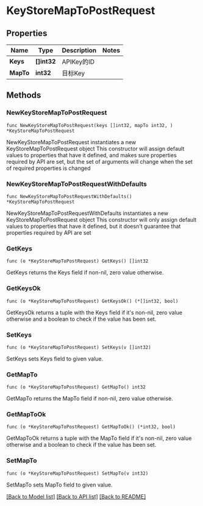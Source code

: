 # KeyStoreMapToPostRequest

## Properties

Name | Type | Description | Notes
------------ | ------------- | ------------- | -------------
**Keys** | **[]int32** | APIKey的ID | 
**MapTo** | **int32** | 目标Key | 

## Methods

### NewKeyStoreMapToPostRequest

`func NewKeyStoreMapToPostRequest(keys []int32, mapTo int32, ) *KeyStoreMapToPostRequest`

NewKeyStoreMapToPostRequest instantiates a new KeyStoreMapToPostRequest object
This constructor will assign default values to properties that have it defined,
and makes sure properties required by API are set, but the set of arguments
will change when the set of required properties is changed

### NewKeyStoreMapToPostRequestWithDefaults

`func NewKeyStoreMapToPostRequestWithDefaults() *KeyStoreMapToPostRequest`

NewKeyStoreMapToPostRequestWithDefaults instantiates a new KeyStoreMapToPostRequest object
This constructor will only assign default values to properties that have it defined,
but it doesn't guarantee that properties required by API are set

### GetKeys

`func (o *KeyStoreMapToPostRequest) GetKeys() []int32`

GetKeys returns the Keys field if non-nil, zero value otherwise.

### GetKeysOk

`func (o *KeyStoreMapToPostRequest) GetKeysOk() (*[]int32, bool)`

GetKeysOk returns a tuple with the Keys field if it's non-nil, zero value otherwise
and a boolean to check if the value has been set.

### SetKeys

`func (o *KeyStoreMapToPostRequest) SetKeys(v []int32)`

SetKeys sets Keys field to given value.


### GetMapTo

`func (o *KeyStoreMapToPostRequest) GetMapTo() int32`

GetMapTo returns the MapTo field if non-nil, zero value otherwise.

### GetMapToOk

`func (o *KeyStoreMapToPostRequest) GetMapToOk() (*int32, bool)`

GetMapToOk returns a tuple with the MapTo field if it's non-nil, zero value otherwise
and a boolean to check if the value has been set.

### SetMapTo

`func (o *KeyStoreMapToPostRequest) SetMapTo(v int32)`

SetMapTo sets MapTo field to given value.



[[Back to Model list]](../README.md#documentation-for-models) [[Back to API list]](../README.md#documentation-for-api-endpoints) [[Back to README]](../README.md)


